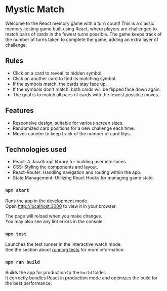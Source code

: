 # Mystic Match
Welcome to the React memory game with a turn count! This is a classic memory-testing game built using React, where players are challenged to match pairs of cards in the fewest turns possible. The game keeps track of the number of turns taken to complete the game, adding an extra layer of challenge.

## Rules
* Click on a card to reveal its hidden symbol.
* Click on another card to find its matching symbol.
* If the symbols match, the cards stay face up.
* If the symbols don't match, both cards will be flipped face down again.
* The goal is to match all pairs of cards with the fewest possible moves.

## Features
* Responsive design, suitable for various screen sizes.
* Randomized card positions for a new challenge each time.
* Moves counter to keep track of the number of card flips.

## Technologies used
* React: A JavaScript library for building user interfaces.
* CSS: Styling the components and layout.
* React-Router: Handling navigation and routing within the app.
* State Management: Utilizing React Hooks for managing game state.




### `npm start`

Runs the app in the development mode.\
Open [http://localhost:3000](http://localhost:3000) to view it in your browser.

The page will reload when you make changes.\
You may also see any lint errors in the console.

### `npm test`

Launches the test runner in the interactive watch mode.\
See the section about [running tests](https://facebook.github.io/create-react-app/docs/running-tests) for more information.

### `npm run build`

Builds the app for production to the `build` folder.\
It correctly bundles React in production mode and optimizes the build for the best performance.

